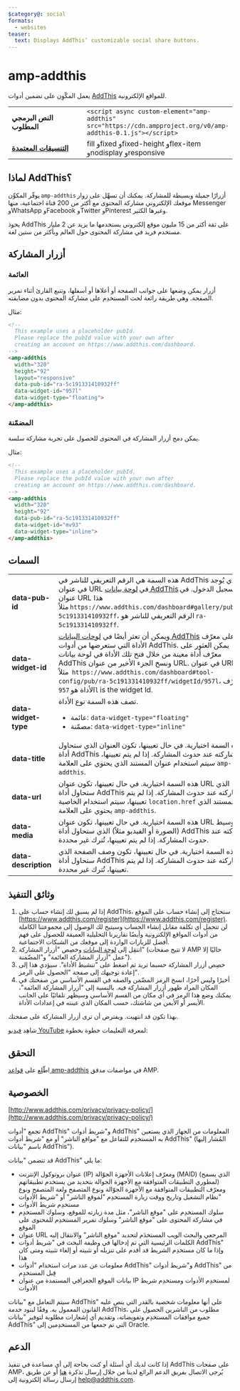 ```yaml
---
$category@: social
formats:
  - websites
teaser:
  text: Displays AddThis’ customizable social share buttons.
---
```


<!---
Copyright 2018 The AMP HTML Authors. All Rights Reserved.

Licensed under the Apache License, Version 2.0 (the "License");
you may not use this file except in compliance with the License.
You may obtain a copy of the License at

      http://www.apache.org/licenses/LICENSE-2.0

Unless required by applicable law or agreed to in writing, software
distributed under the License is distributed on an "AS-IS" BASIS,
WITHOUT WARRANTIES OR CONDITIONS OF ANY KIND, either express or implied.
See the License for the specific language governing permissions and
limitations under the License.
-->

# amp-addthis

يعمل المكّوِن على تضمين أدوات [AddThis](https://www.addthis.com) للمواقع الإلكترونية.

<table>
  <tr>
    <td width="40%"><strong>النص البرمجي المطلوب</strong></td>
    <td><code>&lt;script async custom-element="amp-addthis" src="https://cdn.ampproject.org/v0/amp-addthis-0.1.js"&gt;&lt;/script&gt;</code></td>
  </tr>
  <tr>
    <td class="col-fourty"><strong><a href="https://www.ampproject.org/docs/guides/responsive/control_layout.html">التنسيقات المعتمدة</a></strong></td>
    <td>fill وfixed وfixed-height وflex-item وnodisplay وresponsive</td>
  </tr>
</table>


## لماذا AddThis؟

يوفّر المكوِّن `amp-addthis` أزرارًا جميلة وبسيطة للمشاركة. يمكنك أن تسهِّل على زوار موقعك الإلكتروني مشاركة المحتوى مع أكثر من 200 قناة اجتماعية، منها Messenger وWhatsApp وFacebook وTwitter وPinterest وغيرها الكثير.

يحوذ AddThis على ثقة أكثر من 15 مليون موقع إلكتروني يستخدمها ما يزيد عن 2 مليار مستخدم فريد في مشاركة المحتوى حول العالم وبأكثر من ستين لغة.

## أزرار المشاركة

### العائمة

أزرار يمكن وضعها على جوانب الصفحة أو أعلاها أو أسفلها، وتتبع القارئ أثناء تمرير الصفحة. وهي طريقة رائعة لحث المستخدِم على مشاركة المحتوى بدون مضايقته.

مثال:
```html
<!--
  This example uses a placeholder pubId.
  Please replace the pubId value with your own after
  creating an account on https://www.addthis.com/dashboard.
-->
<amp-addthis
  width="320"
  height="92"
  layout="responsive"
  data-pub-id="ra-5c191331410932ff"
  data-widget-id="957l"
  data-widget-type="floating">
</amp-addthis>
```

### المضمّنة

يمكن دمج أزرار المشاركة في المحتوى للحصول على تجربة مشاركة سلسة.

مثال:
```html
<!--
  This example uses a placeholder pubId.
  Please replace the pubId value with your own after
  creating an account on https://www.addthis.com/dashboard.
-->
<amp-addthis
  width="320"
  height="92"
  data-pub-id="ra-5c191331410932ff"
  data-widget-id="mv93"
  data-widget-type="inline">
</amp-addthis>
```

## السمات

<table>
  <tr>
    <td width="40%"><strong>data-pub-id</strong></td>
    <td>هذه السمة هي الرقم التعريفي للناشر في AddThis والذي يُوجد في عنوان URL في <a href="https://addthis.com/dashboard">لوحة بيانات AddThis</a> بعد تسجيل الدخول. في عنوان URL هذا مثلاً <code>https://www.addthis.com/dashboard#gallery/pub/ra-5c191331410932ff</code>، الرقم التعريفي للناشر هو <code>ra-5c191331410932ff</code>.</td>
  </tr>
  <tr>
    <td width="40%"><strong>data-widget-id</strong></td>
    <td>ويمكن أن تعثر أيضًا في <a href="https://addthis.com/dashboard">لوحات البيانات AddThis</a> على معرّف الأداة التي ستعرضها من أدوات AddThis. يمكن العثور على معرّف أداة معينة من خلال فتح تلك الأداة في لوحة بيانات AddThis ونسخ الجزء الأخير من عنوان URL. في عنوان URL هذا مثلاً  <code>https://www.addthis.com/dashboard#tool-config/pub/ra-5c191331410932ff/widgetId/957l</code>، معرّف الأداة هو <code>957l</code> is the widget Id.</td>
  </tr>
  <tr>
    <td width="40%"><strong>data-widget-type</strong></td>
    <td>تصف هذه السمة نوع الأداة.
    <ul>
      <li>عائمة: <code>data-widget-type="floating"</code></li>
      <li>مضمّنة: <code>data-widget-type="inline"</code></li>
    </ul></td>
  </tr>
  <tr>
    <td width="40%"><strong>data-title</strong></td>
    <td>هذه السمة اختيارية. في حال تعيينها، تكون العنوان الذي ستحاول أداة AddThis مشاركته عند حدوث المشاركة. إذا لم يتم تعيينها، سيتم استخدام عنوان المستند الذي يحتوي على العلامة <code>amp-addthis</code>.</td>
  </tr>
  <tr>
    <td width="40%"><strong>data-url</strong></td>
    <td>هذه السمة اختيارية. في حال تعيينها، تكون عنوان URL الذي ستحاول أداة AddThis مشاركته عند حدوث المشاركة. إذا لم يتم تعيينها، سيتم استخدام الخاصية <code>location.href</code> للمستند الذي يحتوي على العلامة <code>amp-addthis</code>.</td>
  </tr>
  <tr>
    <td width="40%"><strong>data-media</strong></td>
    <td>هذه السمة اختيارية. في حال تعيينها، تكون عنوان URL للوسيط (الصورة أو الفيديو مثلاً) الذي ستحاول أداة AddThis مشاركته عند حدوث المشاركة. إذا لم يتم تعيينها، تُترك غير محددة.</td>
  </tr>
  <tr>
    <td width="40%"><strong>data-description</strong></td>
    <td>هذه السمة اختيارية. في حال تعيينها، تكون وصف الصفحة الذي ستحاول أداة AddThis مشاركته عند حدوث المشاركة. إذا لم يتم تعيينها، تُترك غير محددة.</td>
  </tr>
</table>

## وثائق التنفيذ

1. إذا لم يسبق لك إنشاء حساب على AddThis، ستحتاج إلى إنشاء حساب على الموقع [https://www.addthis.com/register](https://www.addthis.com/register). لن تتحمل أي تكلفة مقابل إنشاء الحساب وسيتيح لك الوصول إلى مجموعتنا الكاملة من أدوات المواقع الإلكترونية وأيضًا تقاريرنا التحليلية العميقة للحصول على فهم أفضل للزيارات الواردة إلى موقعك من الشبكات الاجتماعية.
2. انتقِل إلى [لوحة البيانات](https://addthis.com/dashboard) وخصِص "أزرار المشاركة" (لا تتيح صفحات AMP حاليًا إلا عمل "أزرار المشاركة العائمة" و"المضّمنة").
3. خصِص أزرار المشاركة حسبما تريد ثم اضغط على "تنشيط الأداة". سيؤدي هذا إلى إعادة توجيهك إلى صفحة "الحصول على الرمز".
4. أخيرًا وليس آخرًا، انسخ الرمز المضّمن والصقه في القسم الأساسي من صفحتك في المكان المراد ظهور أزرار المشاركة فيه. بالنسبة إلى "أزرار المشاركة العائمة"، يمكنك وضع هذا الرمز في أي مكان من القسم الأساسي وسيظهر تلقائيًا على الجانب الأيسر أو الأيمن من شاشتك، حسب المكان الذي عينته في إعدادات الأداة.

بهذا تكون قد انتهيت. ويفترض أن ترى أزرار المشاركة على صفحتك.

شاهِد [فيديو YouTube](https://www.youtube.com/watch?v=BSkuAB4er2o) لمعرفة التعليمات خطوة بخطوة:
<amp-youtube width="480" height="270" data-videoid="BSkuAB4er2o" layout="responsive"></amp-youtube>

## التحقق

اطّلِع على [قواعد amp-addthis](https://github.com/ampproject/amphtml/blob/master/extensions/amp-addthis/validator-amp-addthis.protoascii) في مواصفات مدقق AMP.

## الخصوصية

[http://www.addthis.com/privacy/privacy-policy/](http://www.addthis.com/privacy/privacy-policy/)

تجمع "أدوات AddThis" و"شريط أدوات AddThis" المعلومات من الجهاز الذي يستعين به المستخدِم للتفاعل مع "مواقع الناشر" أو مع "شريط أدوات AddThis" (المُشار إليها باسم "بيانات AddThis").

قد تتضمن "بيانات AddThis" ما يلي:

* عنوان بروتوكول الإنترنت (IP) ومعرّف إعلانات الأجهزة الجوّالة (MAID) (الذي يسمح لمطوري التطبيقات المتوافقة مع الأجهزة الجوالة بتحديد من يستخدم تطبيقاتهم) ومعرّف التطبيقات المتوافقة مع الأجهزة الجوّالة ونوع المتصفح ولغة المتصفح ونوع نظام التشغيل وتاريخ ووقت زيارة المستخدِم "لموقع الناشر" أو "شريط الأدوات"
* مستخدِم شريط الأدوات
* سلوك المستخدِم على "موقع الناشر"، مثل مدة زيارته للموقع، وسلوك المستخدِم في مشاركة المحتوى على "موقع الناشر" وسلوك تمرير المستخدِم للمحتوى على الموقع
* عنوان URL المرجعي والبحث الويب المستخدَم لتحديد "موقع الناشر" والانتقال إليه
* الكلمات الرئيسية التي تم إدخالها في وظيفة البحث في "شريط أدوات AddThis" وإذا ما كان مستخدِم الشريط قد أقدم على تنزيله أو تثبيته أو إلغاء تثبيته ومتى كان هذا
* معلومات عن عدد مرات استخدام "أدوات AddThis" و"شريط أدوات AddThis" من قِبل المستخدِم
* بيانات الموقع الجغرافي المستمدة من عنوان IP لمستخدِم الأدوات ومستخدِم شريط الأدوات

سيتم التعامل مع "بيانات AddThis" على أنها معلومات شخصية بالقدر التي ينص عليه القانون المعمول به. وفقًا لبنود خدمة AddThis، مطلوب من الناشرين الحصول على جميع موافقات المستخدِم وتفويضاته، وتقديم أي إشعارات مطلوبة لتوفير "بيانات AddThis" التي تم جمعها من المستخدِمين إلى Oracle.

## الدعم

إذا كانت لديك أي أسئلة أو كنت بحاجة إلى أي مساعدة في تنفيذ AddThis على صفحات AMP، يُرجى الاتصال بفريق الدعم الرائع لدينا من خلال إرسال تذكرة [هنا](https://www.addthis.com/support/) أو عن طريق إرسال رسالة إلكترونية إلى [help@addthis.com](mailto%3ahelp@addthis.com).
